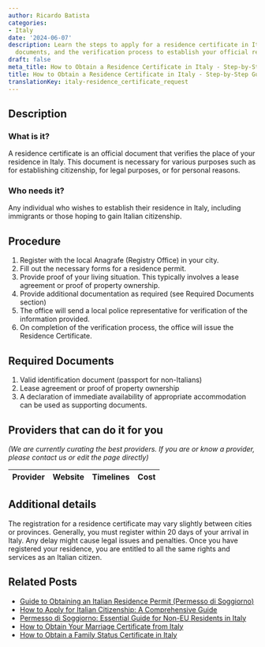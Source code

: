 ```yaml
---
author: Ricardo Batista
categories:
- Italy
date: '2024-06-07'
description: Learn the steps to apply for a residence certificate in Italy, required
  documents, and the verification process to establish your official residence.
draft: false
meta_title: How to Obtain a Residence Certificate in Italy - Step-by-Step Guide
title: How to Obtain a Residence Certificate in Italy - Step-by-Step Guide
translationKey: italy-residence_certificate_request
---
```


## Description
### What is it?
A residence certificate is an official document that verifies the place of your residence in Italy. This document is necessary for various purposes such as for establishing citizenship, for legal purposes, or for personal reasons.

### Who needs it?
Any individual who wishes to establish their residence in Italy, including immigrants or those hoping to gain Italian citizenship.

## Procedure
1. Register with the local Anagrafe (Registry Office) in your city. 
2. Fill out the necessary forms for a residence permit.
3. Provide proof of your living situation. This typically involves a lease agreement or proof of property ownership.
4. Provide additional documentation as required (see Required Documents section)
5. The office will send a local police representative for verification of the information provided.
6. On completion of the verification process, the office will issue the Residence Certificate.

## Required Documents
1. Valid identification document (passport for non-Italians)
2. Lease agreement or proof of property ownership
3. A declaration of immediate availability of appropriate accommodation can be used as supporting documents.

## Providers that can do it for you

_(We are currently curating the best providers. If you are or know a provider, please contact us or edit the page directly)_

| Provider        |     Website     |     Timelines    |       Cost      |
| :-------------: | :-------------: |  :-------------: | :-------------: |

## Additional details
The registration for a residence certificate may vary slightly between cities or provinces. Generally, you must register within 20 days of your arrival in Italy. Any delay might cause legal issues and penalties. Once you have registered your residence, you are entitled to all the same rights and services as an Italian citizen.


## Related Posts

- [Guide to Obtaining an Italian Residence Permit (Permesso di Soggiorno)](https://tramitit.com/guides/italy/residence_permit_application/)
- [How to Apply for Italian Citizenship: A Comprehensive Guide](https://tramitit.com/guides/italy/italian_citizenship_application/)
- [Permesso di Soggiorno: Essential Guide for Non-EU Residents in Italy](https://tramitit.com/guides/italy/residence_card_request/)
- [How to Obtain Your Marriage Certificate from Italy](https://tramitit.com/guides/italy/marriage_certificate_request/)
- [How to Obtain a Family Status Certificate in Italy](https://tramitit.com/guides/italy/family_status_certificate_request/)